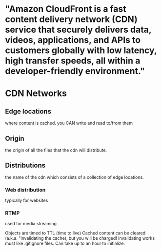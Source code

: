 # "Amazon CloudFront is a fast content delivery network (CDN) service that securely delivers data, videos, applications, and APIs to customers globally with low latency, high transfer speeds, all within a developer-friendly environment."

# CDN Networks

## Edge locations
where content is cached. you CAN write and read to/from them

## Origin
the origin of all the files that the cdn will distribute.

## Distributions
the name of the cdn which consists of a collection of edge locations.

### Web distribution
typically for websites

### RTMP
used for media streaming


Objects are timed to TTL (time to live)
Cached content can be cleared (a.k.a. "invalidating the cache), but you will be charged!
Invalidating works must like .gitignore files.
Can take up to an hour to initialize.